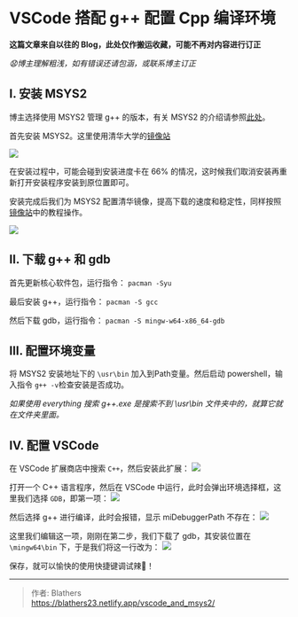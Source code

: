 # VSCode 搭配 g++ 配置 Cpp 编译环境

 <!--more-->

**这篇文章来自以往的 Blog，此处仅作搬运收藏，可能不再对内容进行订正**

*😧博主理解粗浅，如有错误还请包涵，或联系博主订正*


## Ⅰ. 安装  MSYS2

博主选择使用 MSYS2 管理 g++ 的版本，有关 MSYS2 的介绍请参照[此处](https://www.zhihu.com/question/22137175/answer/90908473)。

首先安装 MSYS2。这里使用清华大学的[镜像站](https://mirrors.tuna.tsinghua.edu.cn/help/msys2/)

![](https://s2.loli.net/2022/04/26/byNEdGAmxL81Cfc.jpg)

在安装过程中，可能会碰到安装进度卡在 66% 的情况，这时候我们取消安装再重新打开安装程序安装到原位置即可。

安装完成后我们为 MSYS2 配置清华镜像，提高下载的速度和稳定性，同样按照[镜像站](https://mirrors.tuna.tsinghua.edu.cn/help/msys2/)中的教程操作。

![](https://s2.loli.net/2022/04/26/WyqprOANLYoS3gF.jpg)

## Ⅱ.  下载 g++  和  gdb 

首先更新核心软件包，运行指令：
`pacman -Syu`

最后安装 g++，运行指令：
`pacman -S gcc`

然后下载 gdb，运行指令：
`pacman -S mingw-w64-x86_64-gdb`

## Ⅲ.  配置环境变量

将 MSYS2 安装地址下的 `\usr\bin` 加入到Path变量。然后启动 powershell，输入指令 `g++ -v`检查安装是否成功。

*如果使用 everything 搜索 g++.exe 是搜索不到 \usr\bin 文件夹中的，就算它就在文件夹里面。*

## Ⅳ.  配置 VSCode

在 VSCode 扩展商店中搜索 `C++`，然后安装此扩展：
![](https://s2.loli.net/2022/04/26/sGVLxpDm6CQJOiu.jpg)

打开一个 C++ 语言程序，然后在 VSCode 中运行，此时会弹出环境选择框，这里我们选择 `GDB`，即第一项：
![](https://s2.loli.net/2022/04/26/M2fVuIPLcTgBlUa.jpg)

然后选择 g++ 进行编译，此时会报错，显示 miDebuggerPath 不存在：
![](https://s2.loli.net/2022/04/26/aHNYK5ATmq3cgPB.jpg)

这里我们编辑这一项，刚刚在第二步，我们下载了 gdb，其安装位置在 `\mingw64\bin` 下，于是我们将这一行改为：
![](https://s2.loli.net/2022/04/26/H1TsiDFEBUSf6aJ.jpg)

保存，就可以愉快的使用快捷键调试辣👏！


---

> 作者: Blathers  
> https://blathers23.netlify.app/vscode_and_msys2/
